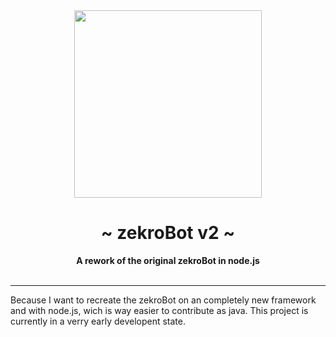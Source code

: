  <div align="center">
     <img src="http://zekro.de/zb2/src/logo_github.png" width="300"/>
     <h1>~ zekroBot v2 ~</h1>
     <strong>A rework of the original zekroBot in node.js</strong><br><br>
 </div>

 ---
 
Because I want to recreate the zekroBot on an completely new framework and with node.js, wich is way easier to contribute as java. This project is currently in a verry early developent state.
